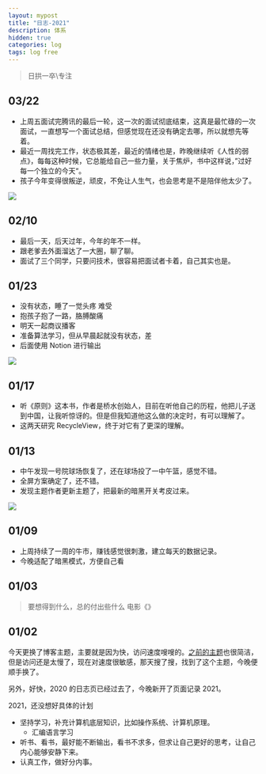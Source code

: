 ```yaml
---
layout: mypost
title: "日志-2021"
description: 体系
hidden: true
categories: log 
tags: log free
---
```


> 日拱一卒\专注

## 03/22
- 上周五面试完腾讯的最后一轮，这一次的面试彻底结束，这真是最忙碌的一次面试，一直想写一个面试总结，但感觉现在还没有确定去哪，所以就想先等着。
- 最近一周找完工作，状态极其差，最近的情绪也是，昨晚继续听《人性的弱点》，每每这种时候，它总能给自己一些力量，关于焦炉，书中这样说，”过好每一个独立的今天“。
- 孩子今年变得很叛逆，顽皮，不免让人生气，也会思考是不是陪伴他太少了。

![](https://gitee.com/maoruibin/img/raw/master/2021/03/22/20210322100157957.jpg)

## 02/10
- 最后一天，后天过年，今年的年不一样。
- 跟老爹去外面溜达了一大圈，聊了聊。
- 面试了三个同学，只要问技术，很容易把面试者卡着，自己其实也是。

## 01/23
- 没有状态，睡了一觉头疼 难受
- 抱孩子抱了一路，胳膊酸痛
- 明天一起商议播客
- 准备算法学习，但从早晨起就没有状态，差
- 后面使用 Notion 进行输出

![](https://gitee.com/maoruibin/img/raw/master/2021/01/23/20210123185751523.jpg)

## 01/17
- 听《原则》这本书，作者是桥水创始人，目前在听他自己的历程，他把儿子送到中国，让我听惊讶的。但是但我知道他这么做的决定时，有可以理解了。
- 这两天研究 RecycleView，终于对它有了更深的理解。

## 01/13
- 中午发现一号院球场恢复了，还在球场投了一中午篮，感觉不错。
- 全屏方案确定了，还不错。
- 发现主题作者更新主题了，把最新的暗黑开关考皮过来。

![](https://gitee.com/maoruibin/img/raw/master/2021/01/13/mmexport1610542029086.jpg)

## 01/09
- 上周持续了一周的牛市，赚钱感觉很刺激，建立每天的数据记录。
- 今晚适配了暗黑模式，方便自己看

## 01/03
> 要想得到什么，总的付出些什么 电影《》

## 01/02
今天更换了博客主题，主要就是因为快，访问速度嗖嗖的。[之前的主题](https://github.com/sergiokopplin/indigo)也很简洁，但是访问还是太慢了，现在对速度很敏感，那天搜了搜，找到了这个主题，今晚便顺手换了。

另外，好快，2020 的日志页已经过去了，今晚新开了页面记录 2021。

2021，还没想好具体的计划
- 坚持学习，补充计算机底层知识，比如操作系统、计算机原理。
    - 汇编语言学习
- 听书、看书，最好能不断输出，看书不求多，但求让自己更好的思考，让自己内心能够安静下来。
- 认真工作，做好分内事。